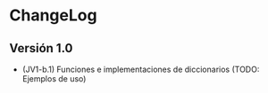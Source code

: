 # ChangeLog

## Versión 1.0
- (JV1-b.1) Funciones e implementaciones de diccionarios (TODO: Ejemplos de uso)
